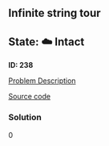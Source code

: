 ## Infinite string tour

## State: :cloud: **Intact**

**ID: 238**

[Problem Description](https://projecteuler.net/problem=238)

[Source code](main.cpp)

### Solution
0